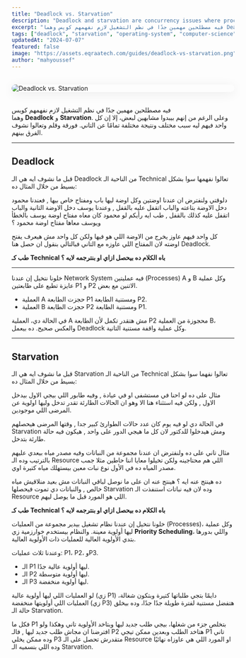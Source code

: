 ```yaml
---
title: "Deadlock vs. Starvation"
description: "Deadlock and starvation are concurrency issues where processes get stuck. Deadlock happens when processes block each other indefinitely; starvation occurs when a process waits too long for resources. This guide explains the differences and how to prevent them."
excerpt: "فيه مصطلحين مهمين جدًا في نظم التشغيل لازم نفهمهم كويس وهما Deadlock و Starvation. وعلى الرغم من إنهم بيبدوا مشابهين لبعض، إلا إن كل واحد فيهم ليه سبب مختلف ونتيجة مختلفة تمامًا عن التاني. فورقة وقلم وتعالوا نشوف الفرق بينهم."
tags: ["deadlock", "starvation", "operating-system", "computer-science", "process", "thread", "CPU"]
updatedAt: "2024-07-07"
featured: false
image: "https://assets.eqraatech.com/guides/deadlock-vs-starvation.png"
author: "mahyoussef"
---
```


<img src="https://assets.eqraatech.com/guides/deadlock-vs-starvation.png" alt="Deadlock vs. Starvation" ondragstart="return false;" oncontextmenu="return false;" style="display: block; margin: 2rem auto; border-radius: 1rem; box-shadow: 0 4px 24px 0 rgba(0,0,0,0.08);" />

فيه مصطلحين مهمين جدًا في نظم التشغيل لازم نفهمهم كويس وهما **Deadlock** و **Starvation**. وعلى الرغم من إنهم بيبدوا مشابهين لبعض، إلا إن كل واحد فيهم ليه سبب مختلف ونتيجة مختلفة تمامًا عن التاني. فورقة وقلم وتعالوا نشوف الفرق بينهم.

---

## Deadlock

قبل ما نشوف ايه هي الـ Deadlock من الناحية الـ Technical تعالوا نفهمها سوا بشكل بسيط من خلال المثال ده:

دلوقتي ولنفترض ان عندنا اوضتين وكل اوضة ليها باب ومفتاح خاص بيها , فعندنا محمود دخل الاوضة بتاعته والباب اتقفل عليه بالقفل , وعندنا يوسف دخل الاوضة التانية والباب اتقفل عليه كذلك بالقفل , طب ايه رأيكم لو محمود كان معاه مفتاح اوضة يوسف بالخطأ ويوسف معاها مفتاح اوضة محمود ؟

كل واحد فيهم عاوز يخرج من الاوضة اللي هو فيها ولكن كل واحد مش هيعرف يفتح اوضته لان المفتاح اللي عاوزه مع التاني فبالتالي بنقول ان حصل هنا Deadlock.

**طب كـ Technical باه الكلام ده بيحصل ازاي او بنترجمه لايه ؟**

---

خلونا نتخيل إن عندنا Network System فيه عمليتين (Processes) A و B وكل عملية عايزة تطبع على طابعتين P1 و P2 الاتنين مع بعض.

- العملية A حجزت الطابعة P1 ومستنية الطابعة P2.
- العملية B حجزت الطابعة P2 ومستنية الطابعة P1.

في الحالة دي، العملية A مش هتقدر تكمل لأن الطابعة P2 محجوزة من العملية B، والعكس صحيح. ده بيعمل Deadlock وكل عملية واقفة مستنية التانية.

---

## Starvation

قبل ما نشوف ايه هي الـ Starvation من الناحية الـ Technical تعالوا نفهما سوا بشكل بسيط من خلال المثال ده:

مثال على ده لو احنا في مستشفى او في عيادة , وفيه طابور اللي بيجي الاول بيدخل الاول , ولكن فيه استثناء هنا الا وهو ان الحالات الطارئة تقدر تدخل وليها اولوية عن المرضى اللي موجودين.

في الحالة دي لو فيه يوم كان عدد حالات الطوارئ كبير جدا , وقتها المرضى هيحصلهم Starvation ومش هيدخلوا للدكتور لان كل ما هيجي الدور على واحد , هيكون فيه حالة طارئة بتدخل.

مثال تاني على ده ولنفترض ان عندنا مجموعة من النباتات وفيه مصدر مياه بيعدي عليهم بالترتيب وده الـ Resource اللي هم محتاجينه ولكن تخيلوا معايا اننا حاطين مثلا جمب مصدر المياه ده في الأول نوع نبات معين بيستهلك مياه كتيرة اوي.

ده هينتج عنه ايه ؟ هينتج عنه ان على ما نوصل لباقي النباتات مش بعيد منلاقيش مياه خالص , والنباتات دي تموت فيحصلها Starvation وده لان فيه نباتات استنفذت الـ Resource اللي هو المورد قبل ما يوصل ليهم.

**طب كـ Technical باه الكلام ده بيحصل ازاي او بنترجمه لايه ؟**

خلونا نتخيل إن عندنا نظام تشغيل بيدير مجموعة من العمليات (Processes)، وكل عملية ليها أولوية معينة. والنظام بيستخدم خوارزمية زي **Priority Scheduling**، واللي بدورها بتدي الأولوية العالية للعمليات ذات الأولوية العالية.

وعندنا ثلاث عمليات: P1، P2، وP3.

- الـ P1 ليها أولوية عالية جدًا.
- الـ P2 ليها أولوية متوسطة.
- الـ P3 ليها أولوية منخفضة.

لو العمليات اللي ليها أولوية عالية (زي P1) دايمًا بتجي طلباتها كتيرة وبتكون شغالة، العمليات اللي أولويتها منخفضة (زي P3) هتفضل مستنية لفترة طويلة جدًا جدًا، وده بيخلق حالة الـ Starvation.

فكل ما P1 بتخلص جزء من شغلها، بيجي طلب جديد ليها وبتاخد الأولوية تاني وهكذا ولو افترضنا ان مجاش طلب جديد ليها , فالـ P2 هتاخد الطلب وبعدين ممكن تيجي P1 تاني وده ممكن يخلي P3 متقدرش تحصل على الـ Resource او المورد اللي هي عاوزاه نهائيًا وده اللي بنسميه الـ Starvation.